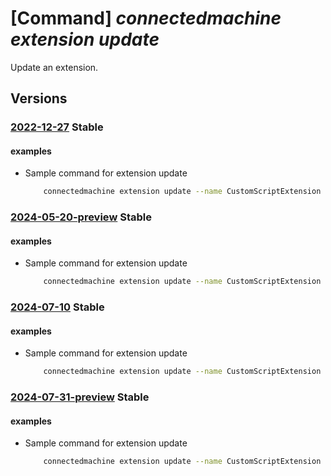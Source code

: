 # [Command] _connectedmachine extension update_

Update an extension.

## Versions

### [2022-12-27](/Resources/mgmt-plane/L3N1YnNjcmlwdGlvbnMve30vcmVzb3VyY2Vncm91cHMve30vcHJvdmlkZXJzL21pY3Jvc29mdC5oeWJyaWRjb21wdXRlL21hY2hpbmVzL3t9L2V4dGVuc2lvbnMve30=/2022-12-27.xml) **Stable**

<!-- mgmt-plane /subscriptions/{}/resourcegroups/{}/providers/microsoft.hybridcompute/machines/{}/extensions/{} 2022-12-27 -->

#### examples

- Sample command for extension update
    ```bash
        connectedmachine extension update --name CustomScriptExtension --type CustomScriptExtension --publisher Microsoft.Compute --type-handler-version 1.10 --machine-name myMachine --resource-group myResourceGroup
    ```

### [2024-05-20-preview](/Resources/mgmt-plane/L3N1YnNjcmlwdGlvbnMve30vcmVzb3VyY2Vncm91cHMve30vcHJvdmlkZXJzL21pY3Jvc29mdC5oeWJyaWRjb21wdXRlL21hY2hpbmVzL3t9L2V4dGVuc2lvbnMve30=/2024-05-20-preview.xml) **Stable**

<!-- mgmt-plane /subscriptions/{}/resourcegroups/{}/providers/microsoft.hybridcompute/machines/{}/extensions/{} 2024-05-20-preview -->

#### examples

- Sample command for extension update
    ```bash
        connectedmachine extension update --name CustomScriptExtension --type CustomScriptExtension --publisher Microsoft.Compute --type-handler-version 1.10 --machine-name myMachine --resource-group myResourceGroup
    ```

### [2024-07-10](/Resources/mgmt-plane/L3N1YnNjcmlwdGlvbnMve30vcmVzb3VyY2Vncm91cHMve30vcHJvdmlkZXJzL21pY3Jvc29mdC5oeWJyaWRjb21wdXRlL21hY2hpbmVzL3t9L2V4dGVuc2lvbnMve30=/2024-07-10.xml) **Stable**

<!-- mgmt-plane /subscriptions/{}/resourcegroups/{}/providers/microsoft.hybridcompute/machines/{}/extensions/{} 2024-07-10 -->

#### examples

- Sample command for extension update
    ```bash
        connectedmachine extension update --name CustomScriptExtension --type CustomScriptExtension --publisher Microsoft.Compute --type-handler-version 1.10 --machine-name myMachine --resource-group myResourceGroup
    ```

### [2024-07-31-preview](/Resources/mgmt-plane/L3N1YnNjcmlwdGlvbnMve30vcmVzb3VyY2Vncm91cHMve30vcHJvdmlkZXJzL21pY3Jvc29mdC5oeWJyaWRjb21wdXRlL21hY2hpbmVzL3t9L2V4dGVuc2lvbnMve30=/2024-07-31-preview.xml) **Stable**

<!-- mgmt-plane /subscriptions/{}/resourcegroups/{}/providers/microsoft.hybridcompute/machines/{}/extensions/{} 2024-07-31-preview -->

#### examples

- Sample command for extension update
    ```bash
        connectedmachine extension update --name CustomScriptExtension --type CustomScriptExtension --publisher Microsoft.Compute --type-handler-version 1.10 --machine-name myMachine --resource-group myResourceGroup
    ```
